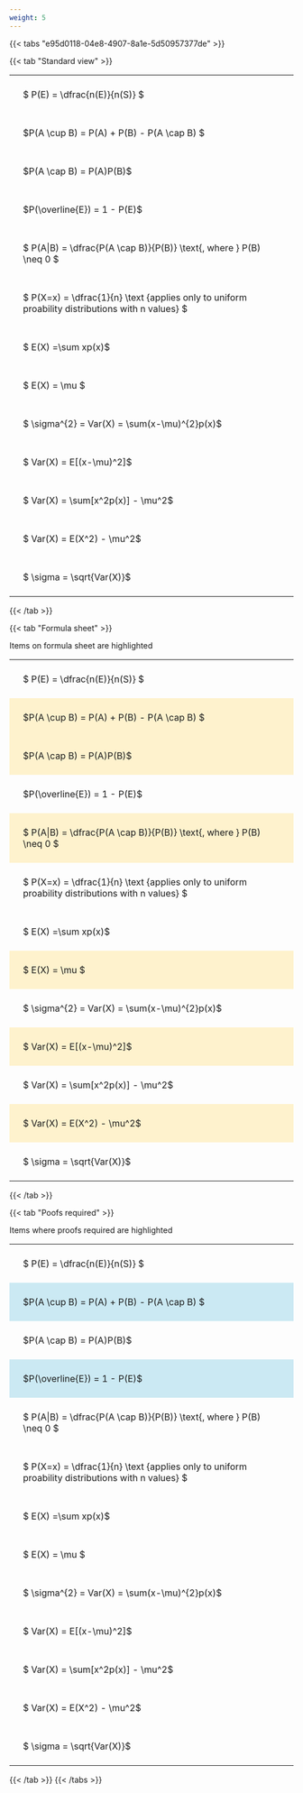 ```yaml
---
weight: 5
---
```


{{< tabs "e95d0118-04e8-4907-8a1e-5d50957377de" >}}

{{< tab "Standard view" >}}

<style type="text/css">
#T_0ec88 th.col_heading {
  text-align: left;
  font-size: 1em;
}
#T_0ec88 td {
  text-align: left;
  font-size: 1em;
  padding: 1.5em;
}
</style>
<table id="T_0ec88">
  <thead>
  </thead>
  <tbody>
    <tr>
      <td id="T_0ec88_row0_col0" class="data row0 col0" >$ P(E) = \dfrac{n(E)}{n(S)} $</td>
    </tr>
    <tr>
      <td id="T_0ec88_row1_col0" class="data row1 col0" >$P(A \cup B) = P(A) + P(B) - P(A \cap B) $</td>
    </tr>
    <tr>
      <td id="T_0ec88_row2_col0" class="data row2 col0" >$P(A \cap B)  = P(A)P(B)$</td>
    </tr>
    <tr>
      <td id="T_0ec88_row3_col0" class="data row3 col0" >$P(\overline{E}) = 1 - P(E)$</td>
    </tr>
    <tr>
      <td id="T_0ec88_row4_col0" class="data row4 col0" >$ P(A|B) = \dfrac{P(A \cap B)}{P(B)} \text{, where } P(B) \neq 0 $</td>
    </tr>
    <tr>
      <td id="T_0ec88_row5_col0" class="data row5 col0" >$ P(X=x) =  \dfrac{1}{n} 
\text {applies only to uniform proability distributions with n values} $</td>
    </tr>
    <tr>
      <td id="T_0ec88_row6_col0" class="data row6 col0" >$ E(X) =\sum xp(x)$</td>
    </tr>
    <tr>
      <td id="T_0ec88_row7_col0" class="data row7 col0" >$ E(X) = \mu $</td>
    </tr>
    <tr>
      <td id="T_0ec88_row8_col0" class="data row8 col0" >$ \sigma^{2} = Var(X) = \sum(x-\mu)^{2}p(x)$</td>
    </tr>
    <tr>
      <td id="T_0ec88_row9_col0" class="data row9 col0" >$ Var(X) = E[(x-\mu)^2]$</td>
    </tr>
    <tr>
      <td id="T_0ec88_row10_col0" class="data row10 col0" >$ Var(X) = \sum[x^2p(x)] - \mu^2$</td>
    </tr>
    <tr>
      <td id="T_0ec88_row11_col0" class="data row11 col0" >$ Var(X) = E(X^2) - \mu^2$</td>
    </tr>
    <tr>
      <td id="T_0ec88_row12_col0" class="data row12 col0" >$ \sigma = \sqrt{Var(X)}$</td>
    </tr>
  </tbody>
</table>
{{< /tab >}}

{{< tab "Formula sheet" >}}

Items on formula sheet are highlighted 
<br>
<style type="text/css">
#T_b2537 th.col_heading {
  text-align: left;
  font-size: 1em;
}
#T_b2537 td {
  text-align: left;
  font-size: 1em;
  padding: 1.5em;
}
#T_b2537_row0_col0, #T_b2537_row3_col0, #T_b2537_row5_col0, #T_b2537_row6_col0, #T_b2537_row8_col0, #T_b2537_row10_col0, #T_b2537_row12_col0 {
  background-color: rgba(0,0,0,0);
}
#T_b2537_row1_col0, #T_b2537_row2_col0, #T_b2537_row4_col0, #T_b2537_row7_col0, #T_b2537_row9_col0, #T_b2537_row11_col0 {
  background-color: rgba(255,194,10, 0.2);
}
</style>
<table id="T_b2537">
  <thead>
  </thead>
  <tbody>
    <tr>
      <td id="T_b2537_row0_col0" class="data row0 col0" >$ P(E) = \dfrac{n(E)}{n(S)} $</td>
    </tr>
    <tr>
      <td id="T_b2537_row1_col0" class="data row1 col0" >$P(A \cup B) = P(A) + P(B) - P(A \cap B) $</td>
    </tr>
    <tr>
      <td id="T_b2537_row2_col0" class="data row2 col0" >$P(A \cap B)  = P(A)P(B)$</td>
    </tr>
    <tr>
      <td id="T_b2537_row3_col0" class="data row3 col0" >$P(\overline{E}) = 1 - P(E)$</td>
    </tr>
    <tr>
      <td id="T_b2537_row4_col0" class="data row4 col0" >$ P(A|B) = \dfrac{P(A \cap B)}{P(B)} \text{, where } P(B) \neq 0 $</td>
    </tr>
    <tr>
      <td id="T_b2537_row5_col0" class="data row5 col0" >$ P(X=x) =  \dfrac{1}{n} 
\text {applies only to uniform proability distributions with n values} $</td>
    </tr>
    <tr>
      <td id="T_b2537_row6_col0" class="data row6 col0" >$ E(X) =\sum xp(x)$</td>
    </tr>
    <tr>
      <td id="T_b2537_row7_col0" class="data row7 col0" >$ E(X) = \mu $</td>
    </tr>
    <tr>
      <td id="T_b2537_row8_col0" class="data row8 col0" >$ \sigma^{2} = Var(X) = \sum(x-\mu)^{2}p(x)$</td>
    </tr>
    <tr>
      <td id="T_b2537_row9_col0" class="data row9 col0" >$ Var(X) = E[(x-\mu)^2]$</td>
    </tr>
    <tr>
      <td id="T_b2537_row10_col0" class="data row10 col0" >$ Var(X) = \sum[x^2p(x)] - \mu^2$</td>
    </tr>
    <tr>
      <td id="T_b2537_row11_col0" class="data row11 col0" >$ Var(X) = E(X^2) - \mu^2$</td>
    </tr>
    <tr>
      <td id="T_b2537_row12_col0" class="data row12 col0" >$ \sigma = \sqrt{Var(X)}$</td>
    </tr>
  </tbody>
</table>
{{< /tab >}}

{{< tab "Poofs required" >}}

Items where proofs required are highlighted 
<br>
<style type="text/css">
#T_ecdac th.col_heading {
  text-align: left;
  font-size: 1em;
}
#T_ecdac td {
  text-align: left;
  font-size: 1em;
  padding: 1.5em;
}
#T_ecdac_row0_col0, #T_ecdac_row2_col0, #T_ecdac_row4_col0, #T_ecdac_row5_col0, #T_ecdac_row6_col0, #T_ecdac_row7_col0, #T_ecdac_row8_col0, #T_ecdac_row9_col0, #T_ecdac_row10_col0, #T_ecdac_row11_col0, #T_ecdac_row12_col0 {
  background-color: rgba(0,0,0,0);
}
#T_ecdac_row1_col0, #T_ecdac_row3_col0 {
  background-color: rgba(0,150,200, 0.2);
}
</style>
<table id="T_ecdac">
  <thead>
  </thead>
  <tbody>
    <tr>
      <td id="T_ecdac_row0_col0" class="data row0 col0" >$ P(E) = \dfrac{n(E)}{n(S)} $</td>
    </tr>
    <tr>
      <td id="T_ecdac_row1_col0" class="data row1 col0" >$P(A \cup B) = P(A) + P(B) - P(A \cap B) $</td>
    </tr>
    <tr>
      <td id="T_ecdac_row2_col0" class="data row2 col0" >$P(A \cap B)  = P(A)P(B)$</td>
    </tr>
    <tr>
      <td id="T_ecdac_row3_col0" class="data row3 col0" >$P(\overline{E}) = 1 - P(E)$</td>
    </tr>
    <tr>
      <td id="T_ecdac_row4_col0" class="data row4 col0" >$ P(A|B) = \dfrac{P(A \cap B)}{P(B)} \text{, where } P(B) \neq 0 $</td>
    </tr>
    <tr>
      <td id="T_ecdac_row5_col0" class="data row5 col0" >$ P(X=x) =  \dfrac{1}{n} 
\text {applies only to uniform proability distributions with n values} $</td>
    </tr>
    <tr>
      <td id="T_ecdac_row6_col0" class="data row6 col0" >$ E(X) =\sum xp(x)$</td>
    </tr>
    <tr>
      <td id="T_ecdac_row7_col0" class="data row7 col0" >$ E(X) = \mu $</td>
    </tr>
    <tr>
      <td id="T_ecdac_row8_col0" class="data row8 col0" >$ \sigma^{2} = Var(X) = \sum(x-\mu)^{2}p(x)$</td>
    </tr>
    <tr>
      <td id="T_ecdac_row9_col0" class="data row9 col0" >$ Var(X) = E[(x-\mu)^2]$</td>
    </tr>
    <tr>
      <td id="T_ecdac_row10_col0" class="data row10 col0" >$ Var(X) = \sum[x^2p(x)] - \mu^2$</td>
    </tr>
    <tr>
      <td id="T_ecdac_row11_col0" class="data row11 col0" >$ Var(X) = E(X^2) - \mu^2$</td>
    </tr>
    <tr>
      <td id="T_ecdac_row12_col0" class="data row12 col0" >$ \sigma = \sqrt{Var(X)}$</td>
    </tr>
  </tbody>
</table>
{{< /tab >}}
{{< /tabs >}}